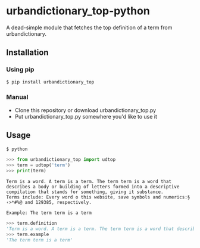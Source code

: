 # urbandictionary_top-python
A dead-simple module that fetches the top definition of a term from urbandictionary.


## Installation

### Using pip

```bash
$ pip install urbandictionary_top
```


### Manual

- Clone this repository or download urbandictionary_top.py
- Put urbandictionary_top.py somewhere you'd like to use it


## Usage

```bash
$ python
```

```python
>>> from urbandictionary_top import udtop
>>> term = udtop('term')
>>> print(term)
```
```text
Term is a word. A term is a term. The term term is a word that describes a body or building of letters formed into a descriptive compilation that stands for something, giving it substance.
Terms include: Every word o this website, save symbols and numerics:§ ‹>*#%@ and 129385, respectively.

Example: The term term is a term
```
```python
>>> term.definition
'Term is a word. A term is a term. The term term is a word that describes a body or building of letters formed into a descriptive compilation that stands for something, giving it substance.\nTerms include: Every word o this website, save symbols and numerics:§ ‹>*#%@ and 129385, respectively.'
>>> term.example
'The term term is a term'
```
